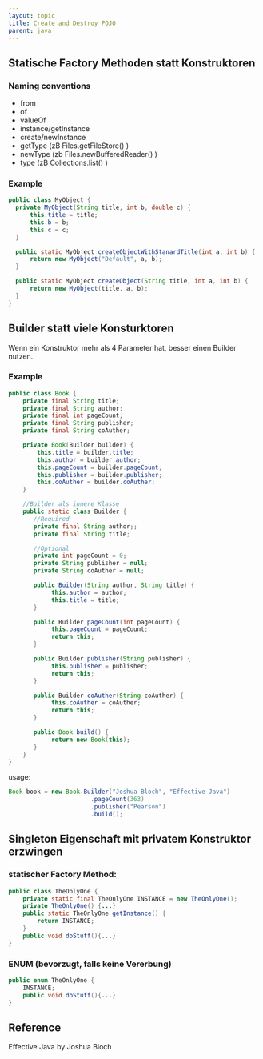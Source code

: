 ```yaml
---
layout: topic
title: Create and Destroy POJO
parent: java
---
```


## Statische Factory Methoden statt Konstruktoren

### Naming conventions

- from
- of
- valueOf
- instance/getInstance
- create/newInstance
- getType (zB Files.getFileStore() )
- newType (zb Files.newBufferedReader() )
- type (zB Collections.list() )

### Example

```java
public class MyObject {
  private MyObject(String title, int b, double c) {
      this.title = title;
      this.b = b;
      this.c = c;
  }

  public static MyObject createObjectWithStanardTitle(int a, int b) {
      return new MyObject("Default", a, b);
  }

  public static MyObject createObject(String title, int a, int b) {
      return new MyObject(title, a, b);
  }
}
```

## Builder statt viele Konsturktoren

Wenn ein Konstruktor mehr als 4 Parameter hat, besser einen Builder nutzen.

### Example

```java
public class Book {
    private final String title;
    private final String author;
    private final int pageCount;
    private final String publisher;
    private final String coAuther;

    private Book(Builder builder) {
        this.title = builder.title;
        this.author = builder.author;
        this.pageCount = builder.pageCount;
        this.publisher = builder.publisher;
        this.coAuther = builder.coAuther;
    }

    //Builder als innere Klasse
    public static class Builder {
       //Required
       private final String author;;
       private final String title;

       //Optional
       private int pageCount = 0;
       private String publisher = null;
       private String coAuther = null;

       public Builder(String author, String title) {
            this.author = author;
            this.title = title;
       }

       public Builder pageCount(int pageCount) {
            this.pageCount = pageCount;
            return this;
       }

       public Builder publisher(String publisher) {
            this.publisher = publisher;
            return this;
       }

       public Builder coAuther(String coAuther) {
            this.coAuther = coAuther;
            return this;
       }

       public Book build() {
            return new Book(this);
       }
    }
}
``` 

usage:

```java
Book book = new Book.Builder("Joshua Bloch", "Effective Java")
                       .pageCount(363)
                       .publisher("Pearson")
                       .build();
```

## Singleton Eigenschaft mit privatem Konstruktor erzwingen

### statischer Factory Method:

```java
public class TheOnlyOne {
    private static final TheOnlyOne INSTANCE = new TheOnlyOne();
    private TheOnlyOne() {...}
    public static TheOnlyOne getInstance() { 
        return INSTANCE;
    }
    public void doStuff(){...}
}
```

### ENUM (bevorzugt, falls keine Vererbung)

```java
public enum TheOnlyOne {
    INSTANCE;
    public void doStuff(){...}
}
```

## Reference 

Effective Java by Joshua Bloch
